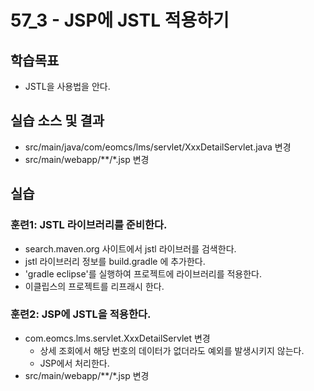 # 57_3 - JSP에 JSTL 적용하기

## 학습목표

- JSTL을 사용법을 안다.

## 실습 소스 및 결과

- src/main/java/com/eomcs/lms/servlet/XxxDetailServlet.java 변경
- src/main/webapp/**/*.jsp 변경

## 실습  

### 훈련1: JSTL 라이브러리를 준비한다.

- search.maven.org 사이트에서 jstl 라이브러를 검색한다.
- jstl 라이브러리 정보를 build.gradle 에 추가한다.
- 'gradle eclipse'를 실행하여 프로젝트에 라이브러리를 적용한다.
- 이클립스의 프로젝트를 리프래시 한다.

### 훈련2: JSP에 JSTL을 적용한다.

- com.eomcs.lms.servlet.XxxDetailServlet 변경
  - 상세 조회에서 해당 번호의 데이터가 없더라도 예외를 발생시키지 않는다.
  - JSP에서 처리한다. 
- src/main/webapp/**/*.jsp 변경
